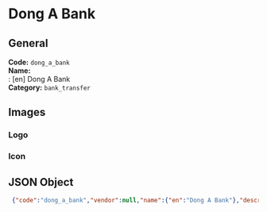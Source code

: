 # Dong A Bank 
## General 
**Code:** `dong_a_bank`  
**Name:**  
:	[en] Dong A Bank  
**Category:** `bank_transfer`  
## Images 
### Logo 
### Icon 
## JSON Object 
```json
 {"code":"dong_a_bank","vendor":null,"name":{"en":"Dong A Bank"},"description":null,"countries":null,"category":"bank_transfer"}```  
